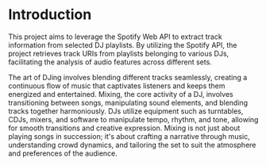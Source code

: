 # Introduction 
This project aims to leverage the Spotify Web API to extract track information from selected DJ playlists. By utilizing the Spotify API, the project retrieves track URIs from playlists belonging to various DJs, facilitating the analysis of audio features across different sets.

The art of DJing involves blending different tracks seamlessly, creating a continuous flow of music that captivates listeners and keeps them energized and entertained.
Mixing, the core activity of a DJ, involves transitioning between songs, manipulating sound elements, and blending tracks together harmoniously. DJs utilize equipment such as turntables, CDJs, mixers, and software to manipulate tempo, rhythm, and tone, allowing for smooth transitions and creative expression. Mixing is not just about playing songs in succession; it's about crafting a narrative through music, understanding crowd dynamics, and tailoring the set to suit the atmosphere and preferences of the audience.
